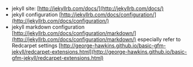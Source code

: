 * jekyll site: [http://jekyllrb.com/docs/](http://jekyllrb.com/docs/)
* jekyll configuration
[http://jekyllrb.com/docs/configuration/](http://jekyllrb.com/docs/configuration/)
* jekyll markdown configuration
[http://jekyllrb.com/docs/configuration/markdown/](http://jekyllrb.com/docs/configuration/markdown/)
especially refer to Redcarpet settings
[http://george-hawkins.github.io/basic-gfm-jekyll/redcarpet-extensions.html](http://george-hawkins.github.io/basic-gfm-jekyll/redcarpet-extensions.html)

